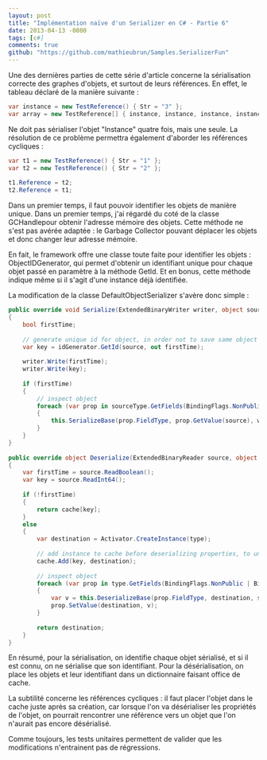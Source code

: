 ```yaml
---
layout: post
title: "Implémentation naïve d'un Serializer en C# - Partie 6"
date: 2013-04-13 -0800
tags: [c#]
comments: true
github: "https://github.com/mathieubrun/Samples.SerializerFun"
---
```


Une des dernières parties de cette série d'article concerne la sérialisation correcte des graphes d'objets, et surtout de leurs références. En effet, le tableau déclaré de la manière suivante :

```` csharp
var instance = new TestReference() { Str = "3" };
var array = new TestReference[] { instance, instance, instance, instance };
````

Ne doit pas sérialiser l'objet "Instance" quatre fois, mais une seule. La résolution de ce problème permettra également d'aborder les références cycliques :

```` csharp
var t1 = new TestReference() { Str = "1" };
var t2 = new TestReference() { Str = "2" };
 
t1.Reference = t2;
t2.Reference = t1;
````

Dans un premier temps, il faut pouvoir identifier les objets de manière unique. Dans un premier temps, j'ai régardé du coté de la classe GCHandlepour obtenir l'adresse mémoire des objets. Cette méthode ne s'est pas avérée adaptée : le Garbage Collector pouvant déplacer les objets et donc changer leur adresse mémoire.

En fait, le framework offre une classe toute faite pour identifier les objets : ObjectIDGenerator, qui permet d'obtenir un identifiant unique pour chaque objet passé en paramètre à la méthode GetId. Et en bonus, cette méthode indique même si il s'agit d'une instance déjà identifiée.

La modification de la classe DefaultObjectSerializer s'avère donc simple :

```` csharp
public override void Serialize(ExtendedBinaryWriter writer, object source, Type sourceType)
{
    bool firstTime;
 
    // generate unique id for object, in order not to save same object multiple times
    var key = idGenerator.GetId(source, out firstTime);
 
    writer.Write(firstTime);
    writer.Write(key);
 
    if (firstTime)
    {
        // inspect object
        foreach (var prop in sourceType.GetFields(BindingFlags.NonPublic | BindingFlags.Instance | BindingFlags.Public).OrderBy(x => x.Name))
        {
            this.SerializeBase(prop.FieldType, prop.GetValue(source), writer);
        }
    }
}
 
public override object Deserialize(ExtendedBinaryReader source, object target, Type type)
{
    var firstTime = source.ReadBoolean();
    var key = source.ReadInt64();
 
    if (!firstTime)
    {
        return cache[key];
    }
    else
    {
        var destination = Activator.CreateInstance(type);
 
        // add instance to cache before deserializing properties, to untangle eventual cyclic dependencies
        cache.Add(key, destination);
 
        // inspect object
        foreach (var prop in type.GetFields(BindingFlags.NonPublic | BindingFlags.Instance | BindingFlags.Public).OrderBy(x => x.Name))
        {
            var v = this.DeserializeBase(prop.FieldType, destination, source);
            prop.SetValue(destination, v);
        }
 
        return destination;
    }
}
````

En résumé, pour la sérialisation, on identifie chaque objet sérialisé, et si il est connu, on ne sérialise que son identifiant. Pour la désérialisation, on place les objets et leur identifiant dans un dictionnaire faisant office de cache.

La subtilité concerne les références cycliques : il faut placer l'objet dans le cache juste après sa création, car lorsque l'on va désérialiser les propriétés de l'objet, on pourrait rencontrer une référence vers un objet que l'on n'aurait pas encore désérialisé.

Comme toujours, les tests unitaires permettent de valider que les modifications n'entrainent pas de régressions.

